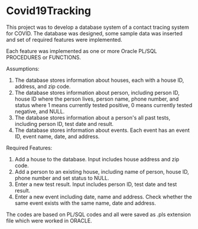 # Covid19Tracking

This project was to develop a database system of a contact tracing system for COVID. 
The database was designed, some sample data was inserted and set of required features were implemented.

Each feature was implemented as one or more Oracle PL/SQL PROCEDURES or FUNCTIONS.

Assumptions:
1. The database stores information about houses, each with a house ID, address, and zip code.
2. The database stores information about person, including person ID, house ID where the person lives, person name, phone number, and status where 1 means currently tested positive, 0 means currently tested negative, and NULL.
3. The database stores information about a person's all past tests, including person ID, test date and result.
4. The database stores information about events. Each event has an event ID, event name, date, and address.

Required Features:
1. Add a house to the database. Input includes house address and zip code.
2. Add a person to an existing house, including name of person, house ID, phone number and set status to NULL.
3. Enter a new test result. Input includes person ID, test date and test result.
4. Enter a new event including date, name and address. Check whether the same event exists with the same name, date and address.

The codes are based on PL/SQL codes and all were saved as .pls extension file which were worked in ORACLE.

